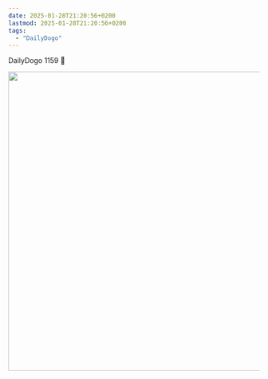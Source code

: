 ```yaml
---
date: 2025-01-28T21:20:56+0200
lastmod: 2025-01-28T21:20:56+0200
tags:
  - "DailyDogo"
---
```

DailyDogo 1159 🐶

<img src="/media/uploads/2025/dd1159-tuesday.jpeg" width="600" alt="" />
